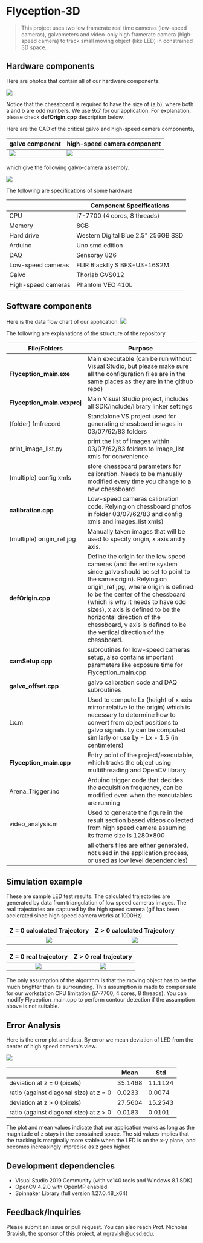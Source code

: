 # Flyception-3D

> This project uses two low framerate real time cameras (low-speed cameras), galvometers and video-only high framerate camera (high-speed camera) to track small moving object (like LED) in constrained 3D space. 


## Hardware components
Here are photos that contain all of our hardware components.

![](https://github.com/SmartestKen/Flyception-3D/blob/master/Hardware.png)


Notice that the chessboard is required to have the size of (a,b), where both a and b are odd numbers. We use 9x7 for our application. For explanation, please check **defOrigin.cpp** description below.


Here are the CAD of the critical galvo and high-speed camera components,

| galvo component | high-speed camera component |
|---|---|
| ![](https://github.com/SmartestKen/Flyception-3D/blob/master/CAD1.jpg) | ![](https://github.com/SmartestKen/Flyception-3D/blob/master/CAD2.png) |

which give the following galvo-camera assembly.

![](https://github.com/SmartestKen/Flyception-3D/blob/master/CAD_combined.jpg)

The following are specifications of some hardware

| | Component Specifications|
|---|---|
| CPU | i7-7700 (4 cores, 8 threads) |
| Memory | 8GB |
| Hard drive | Western Digital Blue 2.5" 256GB SSD |
| Arduino | Uno smd edition|
| DAQ | Sensoray 826 |
| Low-speed cameras | FLIR Blackfly S BFS-U3-16S2M |
| Galvo | Thorlab GVS012 |
| High-speed cameras | Phantom VEO 410L |


## Software components
Here is the data flow chart of our application.
![](https://github.com/SmartestKen/Flyception-3D/blob/master/Flowchart.png)

The following are explanations of the structure of the repository

| File/Folders | Purpose |
|--- | --- | 
| **Flyception_main.exe** | Main executable (can be run without Visual Studio, but please make sure all the configuration files are in the same places as they are in the github repo) |
| **Flyception_main.vcxproj**  | Main Visual Studio project, includes all SDK/include/library linker settings |
| (folder) fmfrecord | Standalone VS project used for generating chessboard images in 03/07/62/83 folders | 
| print_image_list.py | print the list of images within 03/07/62/83 folders to image_list xmls for convenience |
| (multiple) config xmls | store chessboard parameters for calibration. Needs to be manually modified every time you change to a new chessboard |
| **calibration.cpp** | Low-speed cameras calibration code. Relying on chessboard photos in folder 03/07/62/83 and config xmls and images_list xmls) | 
| (multiple) origin_ref jpg | Manually taken images that will be used to specify origin, x axis and y axis.
| **defOrigin.cpp** | Define the origin for the low speed cameras (and the entire system since galvo should be set to point to the same origin). Relying on origin_ref jpg, where origin is defined to be the center of the chessboard (which is why it needs to have odd sizes), x axis is defined to be the horizontal direction of the chessboard, y axis is defined to be the vertical direction of the chessboard. | 
| **camSetup.cpp** | subroutines for low-speed cameras setup, also contains important parameters like exposure time for Flyception_main.cpp | 
| **galvo_offset.cpp** | galvo calibration code and DAQ subroutines |
| Lx.m | Used to compute Lx (height of x axis mirror relative to the origin) which is necessary to determine how to convert from object positions to galvo signals. Ly can be computed similarly or use Ly = Lx - 1.5 (in centimeters) |
| **Flyception_main.cpp** | Entry point of the project/executable, which tracks the object using multithreading and OpenCV library| 
| Arena_Trigger.ino | Arduino trigger code that decides the acquisition frequency, can be modified even when the executables are running |
| video_analysis.m | Used to generate the figure in the result section based videos collected from high speed camera assuming its frame size is 1280*800 |
| | all others files are either generated, not used in the application process, or used as low level dependencies) |




## Simulation example 
These are sample LED test results. The calculated trajectories are generated by data from triangulation of low speed cameras
images. The real trajectories are captured by the high speed camera (gif has been acclerated since high speed camera works
at 1000Hz).

Z = 0 calculated Trajectory      |  Z > 0 calculated Trajectory
:-------------------------:|:-------------------------:
![](https://github.com/SmartestKen/Flyception-3D/blob/master/LED_trajectory_at_z0.gif) |  ![](https://github.com/SmartestKen/Flyception-3D/blob/master/LED_trajectory_above_z0.gif)

Z = 0 real trajectory     |  Z > 0 real trajectory
:-------------------------:|:-------------------------:
![](https://github.com/SmartestKen/Flyception-3D/blob/master/demo_at_z0_low_resolution_accel.gif)  | ![](https://github.com/SmartestKen/Flyception-3D/blob/master/demo_above_z0_low_resolution_accel.gif) 

The only assumption of the algorithm is that the moving object has to be the much brighter than its surrounding. This assumption is made to compensate for our workstation CPU limitation (i7-7700, 4 cores, 8 threads). You can modify Flyception_main.cpp to perform contour detection if the assumption above is not suitable.


## Error Analysis


Here is the error plot and data. By error we mean deviation of LED from the center of high speed camera's view.

![](https://github.com/SmartestKen/Flyception-3D/blob/master/error_plot.jpg)


| | Mean | Std |
|--- | --- | ---|
| deviation at z = 0 (pixels) | 35.1468 | 11.1124 |
| ratio (against diagonal size) at z = 0|  0.0233| 0.0074 |
|deviation at z > 0 (pixels) | 27.5604 |15.2543 |
| ratio (against diagonal size) at z > 0 | 0.0183 | 0.0101|


The plot and mean values indicate that our application works as long as the magnitude of z stays in the constained space.
The std values implies that the tracking is marginally more stable when the LED is on the x-y plane, and becomes increasingly imprecise as z goes higher. 




## Development dependencies
- Visual Studio 2019 Community (with vc140 tools and Windows 8.1 SDK)
- OpenCV 4.2.0 with OpenMP enabled
- Spinnaker Library (full version 1.27.0.48_x64)


## Feedback/Inquiries
Please submit an issue or pull request. You can also reach Prof. Nicholas Gravish, the sponsor of this project, at ngravish@ucsd.edu.
